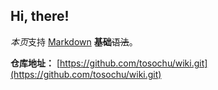 ## Hi, there!

*本页*支持 [Markdown](https://github.com/) **基础**~~语法~~。

**仓库地址：** [https://github.com/tosochu/wiki.git](https://github.com/tosochu/wiki.git)
